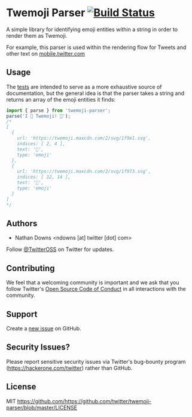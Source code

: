 # Twemoji Parser [![Build Status](https://travis-ci.org/twitter/twemoji-parser.svg)](https://travis-ci.org/twitter/twemoji-parser)

A simple library for identifying emoji entities within a string in order to render them as Twemoji.

For example, this parser is used within the rendering flow for Tweets and other text on [mobile.twitter.com](https://mobile.twitter.com)

## Usage
The [tests](src/__tests__/index.test.js) are intended to serve as a more exhaustive source of documentation, but the general idea is that the parser takes a string and returns an array of the emoji entities it finds:
```js
import { parse } from 'twemoji-parser';
parse('I 🧡 Twemoji! 🥳');
/*
[
  {
    url: 'https://twemoji.maxcdn.com/2/svg/1f9e1.svg',
    indices: [ 2, 4 ],
    text: '🧡',
    type: 'emoji'
  },
  {
    url: 'https://twemoji.maxcdn.com/2/svg/1f973.svg',
    indices: [ 12, 14 ],
    text: '🥳',
    type: 'emoji'
  }
]
*/
```
## Authors

* Nathan Downs <ndowns [at] twitter [dot] com>

Follow [@TwitterOSS](https://twitter.com/twitteross) on Twitter for updates.

## Contributing

We feel that a welcoming community is important and we ask that you follow Twitter's
[Open Source Code of Conduct](https://github.com/twitter/code-of-conduct/blob/master/code-of-conduct.md)
in all interactions with the community.

## Support

Create a [new issue](https://github.com/https://github.com/twitter/twemoji-parser/issues/new) on GitHub.

## Security Issues?
Please report sensitive security issues via Twitter's bug-bounty program (https://hackerone.com/twitter) rather than GitHub.

## License

MIT https://github.com/https://github.com/twitter/twemoji-parser/blob/master/LICENSE
